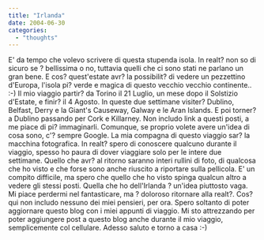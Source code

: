 ```yaml
---
title: "Irlanda"
date: 2004-06-30
categories: 
  - "thoughts"
---
```


E' da tempo che volevo scrivere di questa stupenda isola. In realt? non so di sicuro se ? bellissima o no, tuttavia quelli che ci sono stati ne parlano un gran bene. E cos? quest'estate avr? la possibilit? di vedere un pezzettino d'Europa, l'isola pi? verde e magica di questo vecchio vecchio continente.. :-) Il mio viaggio partir? da Torino il 21 Luglio, un mese dopo il Solstizio d'Estate, e finir? il 4 Agosto. In queste due settimane visiter? Dublino, Belfast, Derry e la Giant's Causeway, Galway e le Aran Islands. E poi torner? a Dublino passando per Cork e Killarney. Non includo link a questi posti, a me piace di pi? immaginarli. Comunque, se proprio volete avere un'idea di cosa sono, c'? sempre Google. La mia compagna di questo viaggio sar? la macchina fotografica. In realt? spero di conoscere qualcuno durante il viaggio, spesso ho paura di dover viaggiare solo per le intere due settimane. Quello che avr? al ritorno saranno interi rullini di foto, di qualcosa che ho visto e che forse sono anche riuscito a riportare sulla pellicola. E' un compito difficile, ma spero che quello che ho visto spinga qualcun altro a vedere gli stessi posti. Quella che ho dell'Irlanda ? un'idea piuttosto vaga. Mi piace perdermi nel fantasticare, ma ? doloroso ritornare alla realt?. Cos? qui non includo nessuno dei miei pensieri, per ora. Spero soltanto di poter aggiornare questo blog con i miei appunti di viaggio. Mi sto attrezzando per poter aggiungere post a questo blog anche durante il mio viaggio, semplicemente col cellulare. Adesso saluto e torno a casa :-)
